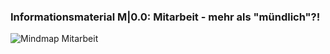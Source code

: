 <!--intro-start-->
### Informationsmaterial M|0.0: Mitarbeit - mehr als "mündlich"?!

![Mindmap Mitarbeit](https://herr-nm.github.io/KDM-LF12/bilder/kap_00_M00_Mitarbeit.PNG)
<!--intro-ende-->